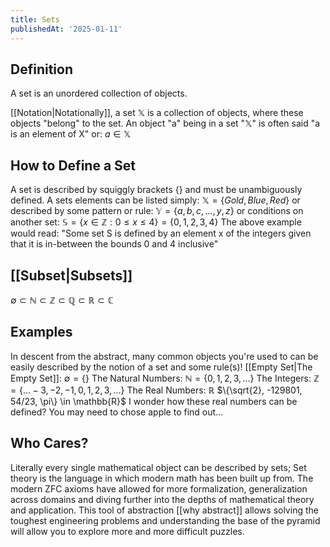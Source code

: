```yaml
---
title: Sets
publishedAt: '2025-01-11'
---
```


## Definition
A set is an unordered collection of objects. 

[[Notation|Notationally]], a set $\mathbb{X}$ is a collection of objects, where these objects "belong" to the set.
An object "a" being in a set "$\mathbb{X}$" is often said "a is an element of X" or: $a \in \mathbb{X}$

## How to Define a Set
A set is described by squiggly brackets {} and must be unambiguously defined. 
A sets elements can be listed simply: $\mathbb{X} = \{Gold, Blue, Red\}$ 
or described by some pattern or rule: $\mathbb{Y}=\{a, b, c, \dots, y, z\}$
or conditions on another set: $\mathbb{S} = \{x \in \mathbb{Z} : 0 \leq x \leq 4\}=\{0,1,2,3,4\}$
The above example would read: "Some set S is defined by an element x of the integers given that it is in-between the bounds 0 and 4 inclusive"

## [[Subset|Subsets]]
$\emptyset \subset \mathbb{N}  \subset \mathbb{Z} \subset \mathbb{Q} \subset \mathbb{R} \subset \mathbb{C}$

## Examples
In descent from the abstract, many common objects you're used to can be easily described by the notion of a set and some rule(s)!
[[Empty Set|The Empty Set]]: $\emptyset=\{\}$
The Natural Numbers: $\mathbb{N} = \{0, 1, 2, 3, \dots \}$
The Integers: $\mathbb{Z} = \{ \dots -3, -2, -1, 0, 1, 2, 3, \dots \}$
The Real Numbers: $\mathbb{R}$ $\{\sqrt{2}, -129801, 54/23, \pi\} \in \mathbb{R}$
I wonder how these real numbers can be defined? You may need to chose apple to find out...

## Who Cares?
Literally every single mathematical object can be described by sets; Set theory is the language in which modern math has been built up from. The modern ZFC axioms have allowed for more formalization, generalization across domains and diving further into the depths of mathematical theory and application. This tool of abstraction [[why abstract]] allows solving the toughest engineering problems and understanding the base of the pyramid will allow you to explore more and more difficult puzzles.